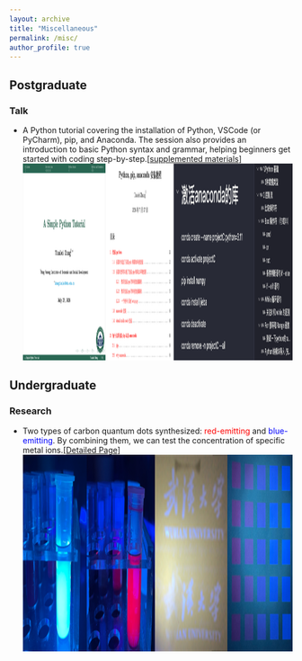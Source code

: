 ```yaml
---
layout: archive
title: "Miscellaneous"
permalink: /misc/
author_profile: true
---
```

## Postgraduate
### Talk
* A Python tutorial covering the installation of Python, VSCode (or PyCharm), pip, and Anaconda. The session also provides an introduction to basic Python syntax and grammar, helping beginners get started with coding step-by-step.<a href="/miscellaneous/talk/python/">[supplemented materials]</a><img src="/images/python.png" alt="python_tutorial" height="350"/>

## Undergraduate
### Research
* Two types of carbon quantum dots synthesized: <font color="red">red-emitting</font> and <font color="blue">blue-emitting</font>. By combining them, we can test the concentration of specific metal ions.<a href="/miscellaneous/undergrate/">[Detailed Page]</a> <img src="/images/cds.png" alt="Two kinds of Cds" height="350"/>

<!-- This project was a collaborative effort with Yi Liu, Yufan Wang, and Maoyuan Ye, under the guidance of Yihua Zhou. -->

